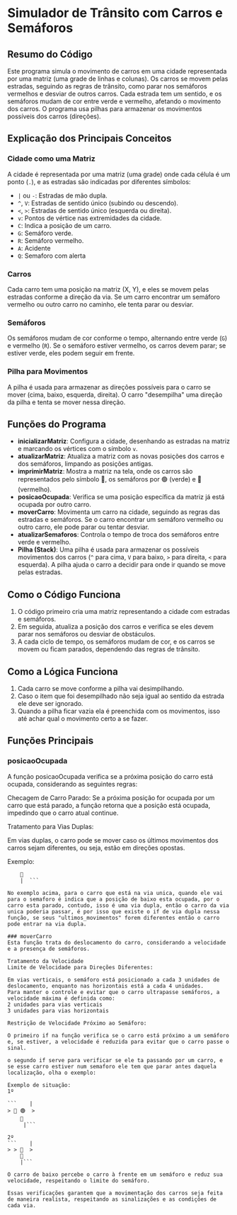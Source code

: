 # Simulador de Trânsito com Carros e Semáforos

## Resumo do Código

Este programa simula o movimento de carros em uma cidade representada por uma matriz (uma grade de linhas e colunas). Os carros se movem pelas estradas, seguindo as regras de trânsito, como parar nos semáforos vermelhos e desviar de outros carros. Cada estrada tem um sentido, e os semáforos mudam de cor entre verde e vermelho, afetando o movimento dos carros. O programa usa pilhas para armazenar os movimentos possíveis dos carros (direções).

## Explicação dos Principais Conceitos

### Cidade como uma Matriz
A cidade é representada por uma matriz (uma grade) onde cada célula é um ponto (`.`), e as estradas são indicadas por diferentes símbolos:

- `|` ou `-`: Estradas de mão dupla.
- `^`, `V`: Estradas de sentido único (subindo ou descendo).
- `<`, `>`: Estradas de sentido único (esquerda ou direita).
- `v`: Pontos de vértice nas extremidades da cidade.
- `C`: Indica a posição de um carro.
- `G`: Semáforo verde.
- `R`: Semáforo vermelho.
- `A`: Acidente
- `Q`: Semaforo com alerta

### Carros
Cada carro tem uma posição na matriz (X, Y), e eles se movem pelas estradas conforme a direção da via. Se um carro encontrar um semáforo vermelho ou outro carro no caminho, ele tenta parar ou desviar.

### Semáforos
Os semáforos mudam de cor conforme o tempo, alternando entre verde (`G`) e vermelho (`R`). Se o semáforo estiver vermelho, os carros devem parar; se estiver verde, eles podem seguir em frente.

### Pilha para Movimentos
A pilha é usada para armazenar as direções possíveis para o carro se mover (cima, baixo, esquerda, direita). O carro "desempilha" uma direção da pilha e tenta se mover nessa direção.

## Funções do Programa

- **inicializarMatriz**: Configura a cidade, desenhando as estradas na matriz e marcando os vértices com o símbolo `v`.
- **atualizarMatriz**: Atualiza a matriz com as novas posições dos carros e dos semáforos, limpando as posições antigas.
- **imprimirMatriz**: Mostra a matriz na tela, onde os carros são representados pelo símbolo 🚗, os semáforos por 🟢 (verde) e 🔴 (vermelho).
- **posicaoOcupada**: Verifica se uma posição específica da matriz já está ocupada por outro carro.
- **moverCarro**: Movimenta um carro na cidade, seguindo as regras das estradas e semáforos. Se o carro encontrar um semáforo vermelho ou outro carro, ele pode parar ou tentar desviar.
- **atualizarSemaforos**: Controla o tempo de troca dos semáforos entre verde e vermelho.
- **Pilha (Stack)**: Uma pilha é usada para armazenar os possíveis movimentos dos carros (`^` para cima, `V` para baixo, `>` para direita, `<` para esquerda). A pilha ajuda o carro a decidir para onde ir quando se move pelas estradas.

## Como o Código Funciona

1. O código primeiro cria uma matriz representando a cidade com estradas e semáforos.
2. Em seguida, atualiza a posição dos carros e verifica se eles devem parar nos semáforos ou desviar de obstáculos.
3. A cada ciclo de tempo, os semáforos mudam de cor, e os carros se movem ou ficam parados, dependendo das regras de trânsito.

## Como a Lógica Funciona
1. Cada carro se move conforme a pilha vai desimpilhando.
2. Caso o item que foi desempilhado não seja igual ao sentido da estrada ele deve ser ignorado.
3. Quando a pilha ficar vazia ela é preenchida com os movimentos, isso até achar qual o movimento certo a se fazer.

## Funções Principais
### posicaoOcupada
A função posicaoOcupada verifica se a próxima posição do carro está ocupada, considerando as seguintes regras:

Checagem de Carro Parado: Se a próxima posição for ocupada por um carro que está parado, a função retorna que a posição está ocupada, impedindo que o carro atual continue.

Tratamento para Vias Duplas:

Em vias duplas, o carro pode se mover caso os últimos movimentos dos carros sejam diferentes, ou seja, estão em direções opostas.

Exemplo:

```> 🚗 🟢
    🚗 
    |  ```

No exemplo acima, para o carro que está na via unica, quando ele vai para o semaforo é indica que a posição de baixo esta ocupada, por o carro esta parado, contudo, isso é uma via dupla, então o carro da via unica poderia passar, é por isso que existe o if de via dupla nessa função, se seus "ultimos_movimentos" forem diferentes então o carro pode entrar na via dupla.

### moverCarro
Esta função trata do deslocamento do carro, considerando a velocidade e a presença de semáforos.

Tratamento da Velocidade
Limite de Velocidade para Direções Diferentes:

Em vias verticais, o semáforo está posicionado a cada 3 unidades de deslocamento, enquanto nas horizontais está a cada 4 unidades.
Para manter o controle e evitar que o carro ultrapasse semáforos, a velocidade máxima é definida como:
2 unidades para vias verticais
3 unidades para vias horizontais

Restrição de Velocidade Próximo ao Semáforo:

O primeiro if na função verifica se o carro está próximo a um semáforo e, se estiver, a velocidade é reduzida para evitar que o carro passe o sinal.

o segundo if serve para verificar se ele ta passando por um carro, e se esse carro estiver num semaforo ele tem que parar antes daquela localização, olha o exemplo:

Exemplo de situação:
1º

```    | 
> 🚗 🟢  >
    🚗
     |```

2º
```    | 
> > 🚗  > 
    🚗 
    |```

O carro de baixo percebe o carro à frente em um semáforo e reduz sua velocidade, respeitando o limite do semáforo.

Essas verificações garantem que a movimentação dos carros seja feita de maneira realista, respeitando as sinalizações e as condições de cada via.

